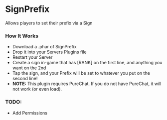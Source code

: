 # SignPrefix
Allows players to set their prefix via a Sign

### How It Works
- Download a .phar of SignPrefix
- Drop it into your Servers Plugins file
- Restart your Server
- Create a sign in-game that has [RANK] on the first line, and anything you want on the 2nd
- Tap the sign, and your Prefix will be set to whatever you put on the second line!
- **NOTE:** This plugin requires PureChat. If you do not have PureChat, it will not work (or even load).

### TODO:
- Add Permissions
